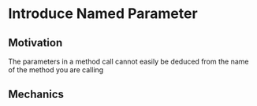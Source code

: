 # Introduce Named Parameter

## Motivation
The parameters in a method call cannot easily be deduced from the name of the method you are calling

## Mechanics 

